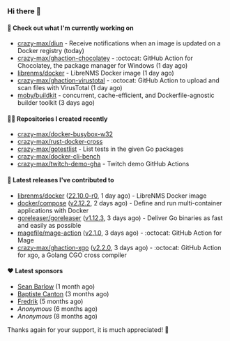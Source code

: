 ### Hi there 👋

#### 👷 Check out what I'm currently working on

- [crazy-max/diun](https://github.com/crazy-max/diun) - Receive notifications when an image is updated on a Docker registry (today)
- [crazy-max/ghaction-chocolatey](https://github.com/crazy-max/ghaction-chocolatey) - :octocat: GitHub Action for Chocolatey, the package manager for Windows (1 day ago)
- [librenms/docker](https://github.com/librenms/docker) - LibreNMS Docker image (1 day ago)
- [crazy-max/ghaction-virustotal](https://github.com/crazy-max/ghaction-virustotal) - :octocat: GitHub Action to upload and scan files with VirusTotal (1 day ago)
- [moby/buildkit](https://github.com/moby/buildkit) - concurrent, cache-efficient, and Dockerfile-agnostic builder toolkit (3 days ago)

#### 👨‍💻 Repositories I created recently

- [crazy-max/docker-busybox-w32](https://github.com/crazy-max/docker-busybox-w32)
- [crazy-max/rust-docker-cross](https://github.com/crazy-max/rust-docker-cross)
- [crazy-max/gotestlist](https://github.com/crazy-max/gotestlist) - List tests in the given Go packages
- [crazy-max/docker-cli-bench](https://github.com/crazy-max/docker-cli-bench)
- [crazy-max/twitch-demo-gha](https://github.com/crazy-max/twitch-demo-gha) - Twitch demo GitHub Actions

#### 🚀 Latest releases I've contributed to

- [librenms/docker](https://github.com/librenms/docker) ([22.10.0-r0](https://github.com/librenms/docker/releases/tag/22.10.0-r0), 1 day ago) - LibreNMS Docker image
- [docker/compose](https://github.com/docker/compose) ([v2.12.2](https://github.com/docker/compose/releases/tag/v2.12.2), 2 days ago) - Define and run multi-container applications with Docker
- [goreleaser/goreleaser](https://github.com/goreleaser/goreleaser) ([v1.12.3](https://github.com/goreleaser/goreleaser/releases/tag/v1.12.3), 3 days ago) - Deliver Go binaries as fast and easily as possible
- [magefile/mage-action](https://github.com/magefile/mage-action) ([v2.1.0](https://github.com/magefile/mage-action/releases/tag/v2.1.0), 3 days ago) - :octocat: GitHub Action for Mage
- [crazy-max/ghaction-xgo](https://github.com/crazy-max/ghaction-xgo) ([v2.2.0](https://github.com/crazy-max/ghaction-xgo/releases/tag/v2.2.0), 3 days ago) - :octocat: GitHub Action for xgo, a Golang CGO cross compiler

#### ❤️ Latest sponsors
- [Sean Barlow](https://github.com/woolrab6) (1 month ago)
- [Baptiste Canton](https://github.com/batmac) (3 months ago)
- [Fredrik](https://github.com/fredrikscode) (5 months ago)
- _Anonymous_ (6 months ago)
- _Anonymous_ (8 months ago)

Thanks again for your support, it is much appreciated! 🙏

